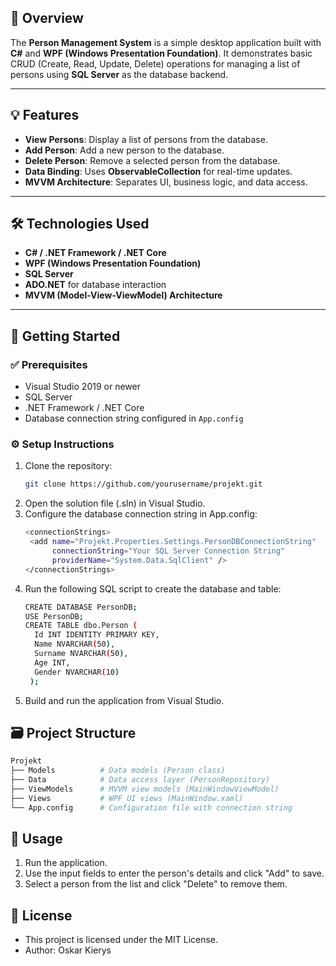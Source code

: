 ## 🚀 Overview
The **Person Management System** is a simple desktop application built with **C#** and **WPF (Windows Presentation Foundation)**. It demonstrates basic CRUD (Create, Read, Update, Delete) operations for managing a list of persons using **SQL Server** as the database backend.

---

## 💡 Features
- **View Persons**: Display a list of persons from the database.
- **Add Person**: Add a new person to the database.
- **Delete Person**: Remove a selected person from the database.
- **Data Binding**: Uses **ObservableCollection** for real-time updates.
- **MVVM Architecture**: Separates UI, business logic, and data access.

---

## 🛠️ Technologies Used
- **C# / .NET Framework / .NET Core**
- **WPF (Windows Presentation Foundation)**
- **SQL Server**
- **ADO.NET** for database interaction
- **MVVM (Model-View-ViewModel) Architecture**

---

## 🚧 Getting Started

### ✅ Prerequisites
- Visual Studio 2019 or newer
- SQL Server
- .NET Framework / .NET Core
- Database connection string configured in `App.config`

### ⚙️ Setup Instructions
1. Clone the repository:
   ```bash
   git clone https://github.com/yourusername/projekt.git
   ```
2. Open the solution file (.sln) in Visual Studio.
3. Configure the database connection string in App.config:
   ```bash
   <connectionStrings>
    <add name="Projekt.Properties.Settings.PersonDBConnectionString" 
         connectionString="Your SQL Server Connection String" 
         providerName="System.Data.SqlClient" />
   </connectionStrings>
   ```
4. Run the following SQL script to create the database and table:
   ```bash
   CREATE DATABASE PersonDB;
   USE PersonDB;
   CREATE TABLE dbo.Person (
     Id INT IDENTITY PRIMARY KEY,
     Name NVARCHAR(50),
     Surname NVARCHAR(50),
     Age INT,
     Gender NVARCHAR(10)
    );
   ```
5. Build and run the application from Visual Studio.

## 🗃️ Project Structure
   ```bash
  Projekt
  ├── Models          # Data models (Person class)
  ├── Data            # Data access layer (PersonRepository)
  ├── ViewModels      # MVVM view models (MainWindowViewModel)
  ├── Views           # WPF UI views (MainWindow.xaml)
  └── App.config      # Configuration file with connection string
   ```
## 📝 Usage
1. Run the application.
2. Use the input fields to enter the person's details and click "Add" to save.
3. Select a person from the list and click "Delete" to remove them.

## 📝 License
- This project is licensed under the MIT License.
- Author: Oskar Kierys


